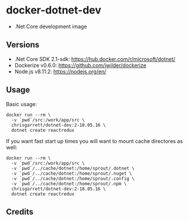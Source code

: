 # docker-dotnet-dev

* .Net Core development image 

## Versions
- .Net Core SDK 2.1-sdk: https://hub.docker.com/r/microsoft/dotnet/
- Dockerize v0.6.0: https://github.com/jwilder/dockerize
- Node.js v8.11.2: https://nodejs.org/en/

## Usage

Basic usage:
```
docker run --rm \
  -v `pwd`/src:/work/app/src \
  chrisgarrett/dotnet-dev:2-18.05.16 \
  dotnet create reactredux
```

If you want fast start up times you will want to mount cache directores as well:
```
docker run --rm \
  -v `pwd`/src:/work/app/src \
  -v `pwd`/../cache/dotnet:/home/sprout/.dotnet \
  -v `pwd`/../cache/dotnet:/home/sprout/.nuget \
  -v `pwd`/../cache/dotnet:/home/sprout/.config \
  -v `pwd`/../cache/dotnet:/home/sprout/.npm \
  chrisgarrett/dotnet-dev:2-18.05.16 \
  dotnet create reactredux
```

## Credits
